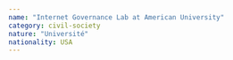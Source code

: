 ```yaml
---
name: "Internet Governance Lab at American University"
category: civil-society
nature: "Université"
nationality: USA
---
```

